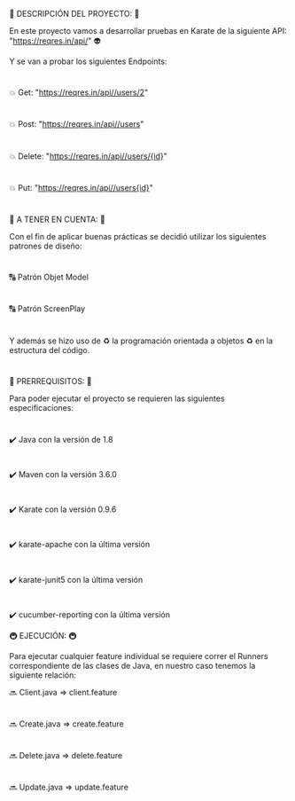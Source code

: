 :herb: DESCRIPCIÓN DEL PROYECTO: :herb:

En este proyecto vamos a desarrollar pruebas en Karate de la siguiente API: "https://reqres.in/api/" :alien:

Y se van a probar los siguientes Endpoints:
#
:boom: Get: "https://reqres.in/api//users/2"
# 
:boom: Post: "https://reqres.in/api//users"
# 
:boom: Delete: "https://reqres.in/api//users/{id}"
# 
:boom: Put: "https://reqres.in/api//users{id}"
# 
#
:calling: A TENER EN CUENTA: :calling:

Con el fin de aplicar buenas prácticas se decidió utilizar los siguientes patrones de diseño:
#
:capital_abcd: Patrón Objet Model  
#
:capital_abcd: Patrón ScreenPlay
#
Y además se hizo uso de :recycle: la programación orientada a objetos :recycle: en la estructura del código.
#
#

:violin: PRERREQUISITOS: :violin:

Para poder ejecutar el proyecto se requieren las siguientes especificaciones:
#
:heavy_check_mark: Java con la versión de 1.8
#
:heavy_check_mark: Maven con la versión 3.6.0
#
:heavy_check_mark: Karate con la versión 0.9.6
#
:heavy_check_mark: karate-apache con la última versión
#
:heavy_check_mark: karate-junit5 con la última versión
#
:heavy_check_mark: cucumber-reporting con la última versión


:metro: EJECUCIÓN: :metro:

Para ejecutar cualquier feature individual se requiere correr el Runners correspondiente de las clases de Java, en nuestro caso tenemos la siguiente relación:

:soon: Client.java  => client.feature
#
:soon: Create.java  => create.feature
#
:soon: Delete.java  => delete.feature
#
:soon: Update.java  => update.feature


